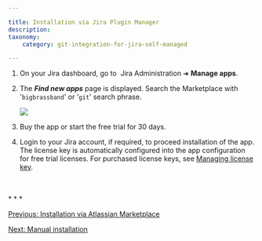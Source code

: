 ```yaml
---

title: Installation via Jira Plugin Manager
description:
taxonomy:
    category: git-integration-for-jira-self-managed

---
```

1.  On your Jira dashboard, go to  Jira Administration ➜ **Manage apps**.

2.  The _**Find new apps**_ page is displayed. Search the Marketplace with '`bigbrassband`' or '`git`' search phrase.

    ![](/wp-content/uploads/gij-docs-installation-jira-admin-addon-find-gitplugin-c.png)
3.  Buy the app or start the free trial for 30 days.

4.  Login to your Jira account, if required, to proceed installation of the app. The license key is automatically configured into the app configuration for free trial licenses. For purchased license keys, see [Managing license key](/git-integration-for-jira-self-managed/managing-license-key).
<br>
<br>
* * *

[Previous: Installation via Atlassian Marketplace](/git-integration-for-jira-self-managed/installation-via-atlassian-marketplace)

[Next: Manual installation](/git-integration-for-jira-self-managed/manual-installation)